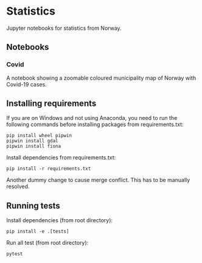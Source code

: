 # Statistics
Jupyter notebooks for statistics from Norway.

## Notebooks 
### Covid
A notebook showing a zoomable coloured municipality map of Norway with Covid-19 cases.


## Installing requirements
If you are on Windows and not using Anaconda, you need to run the following commands before installing packages from
requirements.txt:
```shell
pip install wheel pipwin
pipwin install gdal
pipwin install fiona
```
Install dependencies from requirements.txt:
```shell
pip install -r requirements.txt
```

Another dummy change to cause merge conflict.
This has to be manually resolved.

## Running tests
Install dependencies (from root directory):
```shell
pip install -e .[tests]
```

Run all test (from root directory):
```shell
pytest
```
